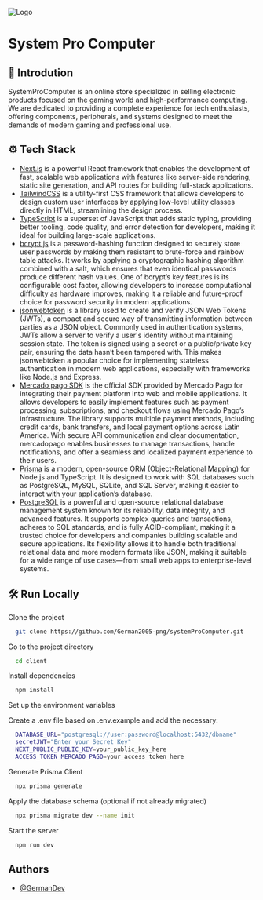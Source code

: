 ![Logo](https://www.oblicuastudio.com/_next/image?url=%2F_next%2Fstatic%2Fmedia%2FsystemProComputer.8f9657d0.png&w=1920&q=75)

# System Pro Computer



## 🤖 Introdution

SystemProComputer is an online store specialized in selling electronic products focused on the gaming world and high-performance computing. We are dedicated to providing a complete experience for tech enthusiasts, offering components, peripherals, and systems designed to meet the demands of modern gaming and professional use.


## ⚙️ Tech Stack
- [Next.js](https://nextjs.org/) is a powerful React framework that enables the development of fast, scalable web applications with features like server-side rendering, static site generation, and API routes for building full-stack applications.
- [TailwindCSS](https://tailwindcss.com/) is a utility-first CSS framework that allows developers to design custom user interfaces by applying low-level utility classes directly in HTML, streamlining the design process.
- [TypeScript](https://www.typescriptlang.org/) is a superset of JavaScript that adds static typing, providing better tooling, code quality, and error detection for developers, making it ideal for building large-scale applications.
- [bcrypt.js](https://www.npmjs.com/package/bcrypt) is a password-hashing function designed to securely store user passwords by making them resistant to brute-force and rainbow table attacks. It works by applying a cryptographic hashing algorithm combined with a salt, which ensures that even identical passwords produce different hash values. One of bcrypt’s key features is its configurable cost factor, allowing developers to increase computational difficulty as hardware improves, making it a reliable and future-proof choice for password security in modern applications.
- [jsonwebtoken](https://www.npmjs.com/package/jsonwebtoken) is a library used to create and verify JSON Web Tokens (JWTs), a compact and secure way of transmitting information between parties as a JSON object. Commonly used in authentication systems, JWTs allow a server to verify a user's identity without maintaining session state. The token is signed using a secret or a public/private key pair, ensuring the data hasn’t been tampered with. This makes jsonwebtoken a popular choice for implementing stateless authentication in modern web applications, especially with frameworks like Node.js and Express.
- [Mercado pago SDK](https://www.mercadopago.com.ar/developers/es/docs/sdks-library/client-side/mp-js-v2) is the official SDK provided by Mercado Pago for integrating their payment platform into web and mobile applications. It allows developers to easily implement features such as payment processing, subscriptions, and checkout flows using Mercado Pago’s infrastructure. The library supports multiple payment methods, including credit cards, bank transfers, and local payment options across Latin America. With secure API communication and clear documentation, mercadopago enables businesses to manage transactions, handle notifications, and offer a seamless and localized payment experience to their users.
- [Prisma](https://www.prisma.io/) is a modern, open-source ORM (Object-Relational Mapping) for Node.js and TypeScript. It is designed to work with SQL databases such as PostgreSQL, MySQL, SQLite, and SQL Server, making it easier to interact with your application’s database.
- [PostgreSQL](https://www.postgresql.org/) is a powerful and open-source relational database management system known for its reliability, data integrity, and advanced features. It supports complex queries and transactions, adheres to SQL standards, and is fully ACID-compliant, making it a trusted choice for developers and companies building scalable and secure applications. Its flexibility allows it to handle both traditional relational data and more modern formats like JSON, making it suitable for a wide range of use cases—from small web apps to enterprise-level systems.


## 🛠 Run Locally

Clone the project

```bash
  git clone https://github.com/German2005-png/systemProComputer.git
```

Go to the project directory

```bash
  cd client
```

Install dependencies

```bash
  npm install
```

Set up the environment variables

Create a .env file based on .env.example and add the necessary:
```bash
  DATABASE_URL="postgresql://user:password@localhost:5432/dbname"
  secretJWT="Enter your Secret Key"
  NEXT_PUBLIC_PUBLIC_KEY=your_public_key_here
  ACCESS_TOKEN_MERCADO_PAGO=your_access_token_here
```

Generate Prisma Client

```bash
  npx prisma generate
```

Apply the database schema (optional if not already migrated)

```bash
  npx prisma migrate dev --name init
```

Start the server
```bash
  npm run dev
```


## Authors

- [@GermanDev](https://github.com/German2005-png)